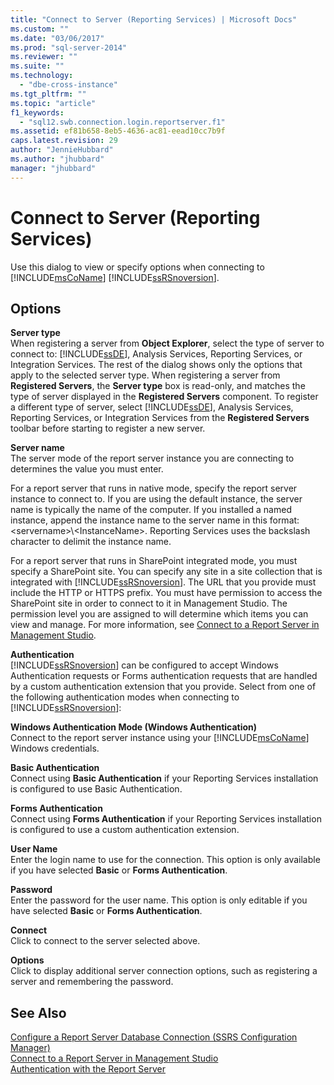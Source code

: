 ```yaml
---
title: "Connect to Server (Reporting Services) | Microsoft Docs"
ms.custom: ""
ms.date: "03/06/2017"
ms.prod: "sql-server-2014"
ms.reviewer: ""
ms.suite: ""
ms.technology: 
  - "dbe-cross-instance"
ms.tgt_pltfrm: ""
ms.topic: "article"
f1_keywords: 
  - "sql12.swb.connection.login.reportserver.f1"
ms.assetid: ef81b658-8eb5-4636-ac81-eead10cc7b9f
caps.latest.revision: 29
author: "JennieHubbard"
ms.author: "jhubbard"
manager: "jhubbard"
---
```

# Connect to Server (Reporting Services)
  Use this dialog to view or specify options when connecting to [!INCLUDE[msCoName](../includes/msconame-md.md)] [!INCLUDE[ssRSnoversion](../includes/ssrsnoversion-md.md)].  
  
## Options  
 **Server type**  
 When registering a server from **Object Explorer**, select the type of server to connect to: [!INCLUDE[ssDE](../includes/ssde-md.md)], Analysis Services, Reporting Services, or Integration Services. The rest of the dialog shows only the options that apply to the selected server type. When registering a server from **Registered Servers**, the **Server type** box is read-only, and matches the type of server displayed in the **Registered Servers** component. To register a different type of server, select [!INCLUDE[ssDE](../includes/ssde-md.md)], Analysis Services, Reporting Services, or Integration Services from the **Registered Servers** toolbar before starting to register a new server.  
  
 **Server name**  
 The server mode of the report server instance you are connecting to determines the value you must enter.  
  
 For a report server that runs in native mode, specify the report server instance to connect to. If you are using the default instance, the server name is typically the name of the computer. If you installed a named instance, append the instance name to the server name in this format: \<servername>\\<InstanceName\>. Reporting Services uses the backslash character to delimit the instance name.  
  
 For a report server that runs in SharePoint integrated mode, you must specify a SharePoint site. You can specify any site in a site collection that is integrated with [!INCLUDE[ssRSnoversion](../includes/ssrsnoversion-md.md)]. The URL that you provide must include the HTTP or HTTPS prefix. You must have permission to access the SharePoint site in order to connect to it in Management Studio. The permission level you are assigned to will determine which items you can view and manage. For more information, see [Connect to a Report Server in Management Studio](../reporting-services/tools/connect-to-a-report-server-in-management-studio.md).  
  
 **Authentication**  
 [!INCLUDE[ssRSnoversion](../includes/ssrsnoversion-md.md)] can be configured to accept Windows Authentication requests or Forms authentication requests that are handled by a custom authentication extension that you provide. Select from one of the following authentication modes when connecting to [!INCLUDE[ssRSnoversion](../includes/ssrsnoversion-md.md)]:  
  
 **Windows Authentication Mode (Windows Authentication)**  
 Connect to the report server instance using your [!INCLUDE[msCoName](../includes/msconame-md.md)] Windows credentials.  
  
 **Basic Authentication**  
 Connect using **Basic Authentication** if your Reporting Services installation is configured to use Basic Authentication.  
  
 **Forms Authentication**  
 Connect using **Forms Authentication** if your Reporting Services installation is configured to use a custom authentication extension.  
  
 **User Name**  
 Enter the login name to use for the connection. This option is only available if you have selected **Basic** or **Forms Authentication**.  
  
 **Password**  
 Enter the password for the user name. This option is only editable if you have selected **Basic** or **Forms Authentication**.  
  
 **Connect**  
 Click to connect to the server selected above.  
  
 **Options**  
 Click to display additional server connection options, such as registering a server and remembering the password.  
  
## See Also  
 [Configure a Report Server Database Connection  &#40;SSRS Configuration Manager&#41;](../../2014/sql-server/install/configure-a-report-server-database-connection-ssrs-configuration-manager.md)   
 [Connect to a Report Server in Management Studio](../reporting-services/tools/connect-to-a-report-server-in-management-studio.md)   
 [Authentication with the Report Server](../reporting-services/security/authentication-with-the-report-server.md)  
  
  